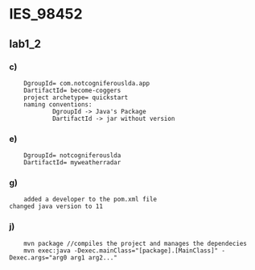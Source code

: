 # IES_98452

## lab1_2
### c)
        DgroupId= com.notcogniferouslda.app
        DartifactId= become-coggers
        project archetype= quickstart
        naming conventions:
                DgroupId -> Java's Package
                DartifactId -> jar without version
### e)
        DgroupId= notcogniferouslda
        DartifactId= myweatherradar
### g)
        added a developer to the pom.xml file
	changed java version to 11
### j) 
        mvn package //compiles the project and manages the dependecies
        mvn exec:java -Dexec.mainClass="[package].[MainClass]" -Dexec.args="arg0 arg1 arg2..."